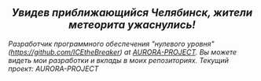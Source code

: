 <h2 align='center'> <i>Увидев приближающийся Челябинск, жители метеорита ужаснулись!</h2>  

Разработчик программного обеспечения "нулевого уровня"(https://github.com/ICEtheBreaker) at [AURORA-PROJECT](https://github.com/ICEtheBreaker/CRMPProject-Main). Вы можете видеть мои разработки и вклады в моих репозиториях. Текущий проект: AURORA-PROJECT
